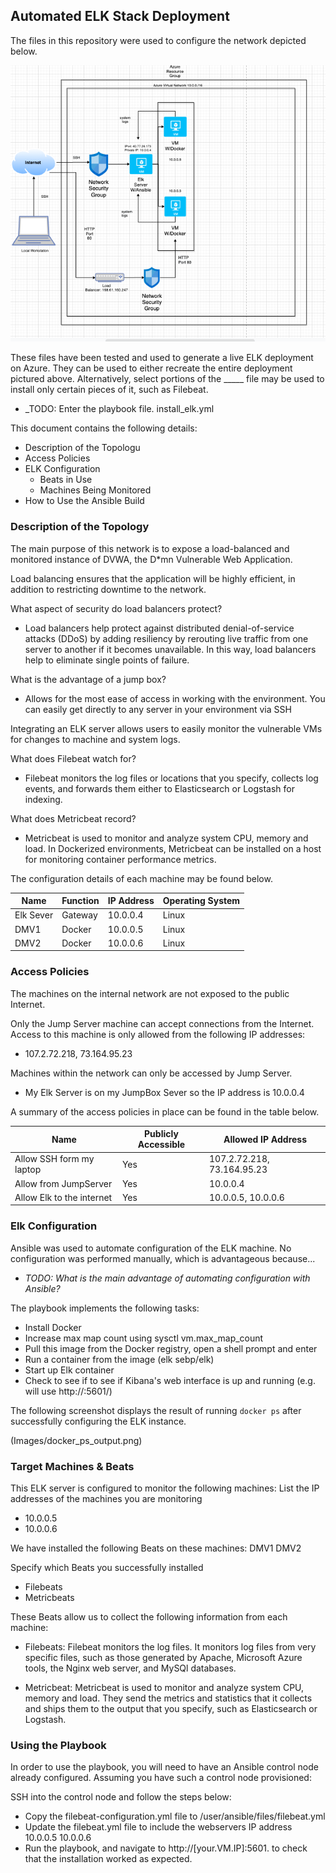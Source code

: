 ## Automated ELK Stack Deployment

The files in this repository were used to configure the network depicted below.

![TODO: Update the path with the name of your diagram](Images/Elk_Cloud_Diagram.png)

These files have been tested and used to generate a live ELK deployment on Azure. They can be used to either recreate the entire deployment pictured above. Alternatively, select portions of the _____ file may be used to install only certain pieces of it, such as Filebeat.

  - _TODO: Enter the playbook file. install_elk.yml

This document contains the following details:
- Description of the Topologu
- Access Policies
- ELK Configuration
  - Beats in Use
  - Machines Being Monitored
- How to Use the Ansible Build


### Description of the Topology

The main purpose of this network is to expose a load-balanced and monitored instance of DVWA, the D*mn Vulnerable Web Application.

Load balancing ensures that the application will be highly efficient, in addition to restricting downtime to the network. 

What aspect of security do load balancers protect?
- Load balancers help protect against distributed denial-of-service attacks (DDoS) by  adding resiliency by rerouting live traffic from one server to another if it becomes unavailable. In this way, load balancers help to eliminate single points of failure.

What is the advantage of a jump box?
- Allows for the most ease of access in working with the environment.  You can easily get directly to any server in your environment via SSH

Integrating an ELK server allows users to easily monitor the vulnerable VMs for changes to machine and system logs.

What does Filebeat watch for?
- Filebeat monitors the log files or locations that you specify, collects log events, and forwards them either to Elasticsearch or Logstash for indexing.

What does Metricbeat record?
- Metricbeat is used to monitor and analyze system CPU, memory and load. In Dockerized environments, Metricbeat can be installed on a host for monitoring container performance metrics.

The configuration details of each machine may be found below.

| Name      | Function | IP Address | Operating System |
|-----------|----------|------------|------------------|
| Elk Sever | Gateway  | 10.0.0.4   | Linux            |
| DMV1      | Docker   | 10.0.0.5   | Linux            |
| DMV2      | Docker   | 10.0.0.6   | Linux            |

### Access Policies

The machines on the internal network are not exposed to the public Internet. 

Only the Jump Server machine can accept connections from the Internet. Access to this machine is only allowed from the following IP addresses:
- 107.2.72.218, 73.164.95.23

Machines within the network can only be accessed by Jump Server.
- My Elk Server is on my JumpBox Sever so the IP address is 10.0.0.4

A summary of the access policies in place can be found in the table below.

| Name                      | Publicly Accessible | Allowed IP Address         |
|---------------------------|---------------------|----------------------------|
| Allow SSH form my laptop  | Yes                 | 107.2.72.218, 73.164.95.23 |
| Allow from JumpServer     | Yes                 | 10.0.0.4                   |
| Allow Elk to the internet | Yes                 | 10.0.0.5, 10.0.0.6         |

### Elk Configuration

Ansible was used to automate configuration of the ELK machine. No configuration was performed manually, which is advantageous because...
- _TODO: What is the main advantage of automating configuration with Ansible?_

The playbook implements the following tasks:
- Install Docker
- Increase max map count using sysctl vm.max_map_count
- Pull this image from the Docker registry, open a shell prompt and enter
- Run a container from the image (elk sebp/elk)
- Start up Elk container
- Check to see if to see if Kibana's web interface is up and running (e.g. will use http://<your-host>:5601/)


The following screenshot displays the result of running `docker ps` after successfully configuring the ELK instance.

(Images/docker_ps_output.png)

### Target Machines & Beats
This ELK server is configured to monitor the following machines:
List the IP addresses of the machines you are monitoring
- 10.0.0.5
- 10.0.0.6

We have installed the following Beats on these machines: DMV1 DMV2

Specify which Beats you successfully installed
- Filebeats
- Metricbeats

These Beats allow us to collect the following information from each machine:
- Filebeats: Filebeat monitors the log files. It monitors log files from very specific files, such as those generated by Apache, Microsoft Azure tools, the Nginx web server, and MySQl databases.

- Metricbeat: Metricbeat is used to monitor and analyze system CPU, memory and load. They send the metrics and statistics that it collects and ships them to the output that you specify, such as Elasticsearch or Logstash.

### Using the Playbook
In order to use the playbook, you will need to have an Ansible control node already configured. Assuming you have such a control node provisioned: 

SSH into the control node and follow the steps below:
- Copy the filebeat-configuration.yml file to /user/ansible/files/filebeat.yml 
- Update the filebeat.yml file to include the webservers IP address 10.0.0.5 10.0.0.6
- Run the playbook, and navigate to http://[your.VM.IP]:5601. to check that the installation worked as expected.
